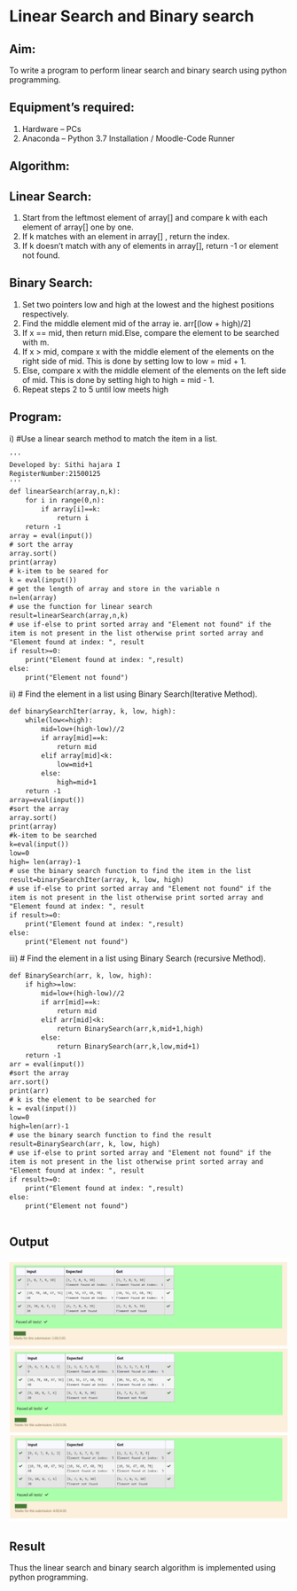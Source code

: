 # Linear Search and Binary search
## Aim:
To write a program to perform linear search and binary search using python programming.
## Equipment’s required:
1.	Hardware – PCs
2.	Anaconda – Python 3.7 Installation / Moodle-Code Runner
## Algorithm:
## Linear Search:
1.	Start from the leftmost element of array[] and compare k with each element of array[] one by one.
2.	If k matches with an element in array[] , return the index.
3.	If k doesn’t match with any of elements in array[], return -1 or element not found.
## Binary Search:
1.	Set two pointers low and high at the lowest and the highest positions respectively.
2.	Find the middle element mid of the array ie. arr[(low + high)/2]
3.	If x == mid, then return mid.Else, compare the element to be searched with m.
4.	If x > mid, compare x with the middle element of the elements on the right side of mid. This is done by setting low to low = mid + 1.
5.	Else, compare x with the middle element of the elements on the left side of mid. This is done by setting high to high = mid - 1.
6.	Repeat steps 2 to 5 until low meets high
## Program:
i)	#Use a linear search method to match the item in a list.
```
'''
Developed by: Sithi hajara I 
RegisterNumber:21500125
'''
def linearSearch(array,n,k):
    for i in range(0,n):
        if array[i]==k:
            return i
    return -1
array = eval(input())
# sort the array
array.sort()
print(array)
# k-item to be seared for
k = eval(input()) 
# get the length of array and store in the variable n
n=len(array)
# use the function for linear search
result=linearSearch(array,n,k)
# use if-else to print sorted array and "Element not found" if the item is not present in the list otherwise print sorted array and "Element found at index: ", result
if result>=0:
    print("Element found at index: ",result)
else:
    print("Element not found")

```
ii)	# Find the element in a list using Binary Search(Iterative Method).
```
def binarySearchIter(array, k, low, high):
    while(low<=high):
        mid=low+(high-low)//2
        if array[mid]==k:
            return mid
        elif array[mid]<k:
            low=mid+1
        else:
            high=mid+1
    return -1
array=eval(input())
#sort the array
array.sort()
print(array)
#k-item to be searched
k=eval(input()) 
low=0
high= len(array)-1
# use the binary search function to find the item in the list
result=binarySearchIter(array, k, low, high)
# use if-else to print sorted array and "Element not found" if the item is not present in the list otherwise print sorted array and "Element found at index: ", result
if result>=0:
    print("Element found at index: ",result)
else:
    print("Element not found")

```
iii)	# Find the element in a list using Binary Search (recursive Method).
```
def BinarySearch(arr, k, low, high):
    if high>=low:
        mid=low+(high-low)//2
        if arr[mid]==k:
            return mid
        elif arr[mid]<k:
            return BinarySearch(arr,k,mid+1,high)
        else:
            return BinarySearch(arr,k,low,mid+1)
    return -1
arr = eval(input())
#sort the array
arr.sort()
print(arr)
# k is the element to be searched for
k = eval(input()) 
low=0
high=len(arr)-1
# use the binary search function to find the result
result=BinarySearch(arr, k, low, high)
# use if-else to print sorted array and "Element not found" if the item is not present in the list otherwise print sorted array and "Element found at index: ", result
if result>=0:
    print("Element found at index: ",result)
else:
    print("Element not found")


```
## Output
![output](./ss1.PNG)
![output](./ss2.PNG)
![output](./ss3.PNG)





## Result
Thus the linear search and binary search algorithm is implemented using python programming.
